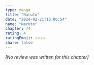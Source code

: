 ```yaml
---
type: manga
title: "Naruto"
date: "2024-02-21T16:06:54"
name: "Naruto"
chapter: 74
rating: 4
ratingEmoji: ⭐️⭐️⭐️⭐️
share: false
---
```


*[No review was written for this chapter]*
